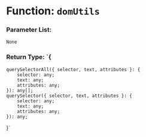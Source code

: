 # Function: `domUtils`

    

### Parameter List:

`None`

### Return Type: `{
    querySelectorAll({ selector, text, attributes }: {
        selector: any;
        text: any;
        attributes: any;
    }): any[];
    querySelector({ selector, text, attributes }: {
        selector: any;
        text: any;
        attributes: any;
    }): any;
}` 
